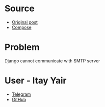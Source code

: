 # Source
- [Original post](https://t.me/PythonIsrael/104587)
- [Compose](https://t.me/PythonIsrael/104613)

# Problem
Django cannot communicate with SMTP server

# User - Itay Yair
- [Telegram](https://t.me/itay016)
- [GitHub](https://github.com/itay016)

